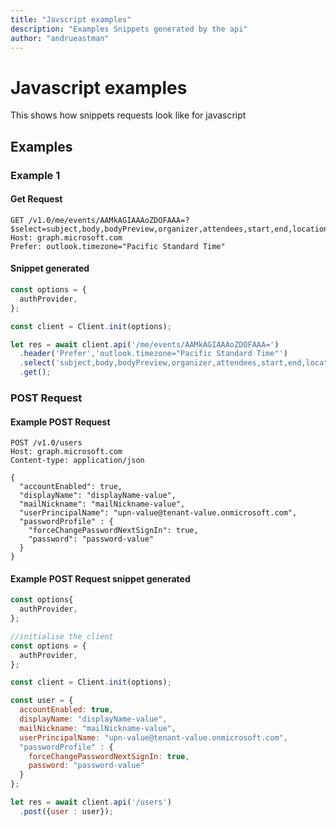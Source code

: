 ```yaml
---
title: "Javscript examples"
description: "Examples Snippets generated by the api"
author: "andrueastman"
---
```


# Javascript examples

This shows how snippets requests look like for javascript

## Examples

### Example 1

#### Get Request

```http
GET /v1.0/me/events/AAMkAGIAAAoZDOFAAA=?$select=subject,body,bodyPreview,organizer,attendees,start,end,location
Host: graph.microsoft.com
Prefer: outlook.timezone="Pacific Standard Time"
```

#### Snippet generated

```javascript
const options = {
  authProvider,
};

const client = Client.init(options);

let res = await client.api('/me/events/AAMkAGIAAAoZDOFAAA=')
  .header('Prefer','outlook.timezone="Pacific Standard Time"')
  .select('subject,body,bodyPreview,organizer,attendees,start,end,location')
  .get();
```

### POST Request

#### Example POST Request

```http
POST /v1.0/users
Host: graph.microsoft.com
Content-type: application/json

{
  "accountEnabled": true,
  "displayName": "displayName-value",
  "mailNickname": "mailNickname-value",
  "userPrincipalName": "upn-value@tenant-value.onmicrosoft.com",
  "passwordProfile" : {
    "forceChangePasswordNextSignIn": true,
    "password": "password-value"
  }
}
```

#### Example POST Request snippet generated

```javascript
const options{
  authProvider,
};

//initialise the client
const options = {
  authProvider,
};

const client = Client.init(options);

const user = {
  accountEnabled: true,
  displayName: "displayName-value",
  mailNickname: "mailNickname-value",
  userPrincipalName: "upn-value@tenant-value.onmicrosoft.com",
  "passwordProfile" : {
    forceChangePasswordNextSignIn: true,
    password: "password-value"
  }
};

let res = await client.api('/users')
  .post({user : user});
```